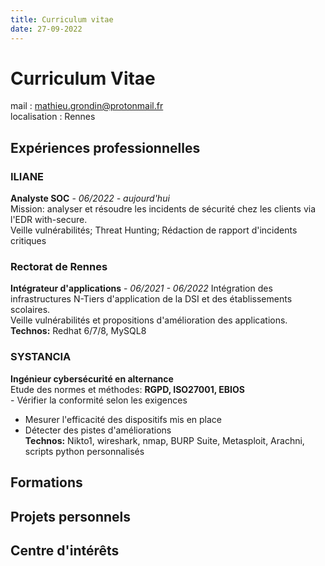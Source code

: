```yaml
---
title: Curriculum vitae
date: 27-09-2022
---
```


# Curriculum Vitae

mail : mathieu.grondin@protonmail.fr </br>
localisation : Rennes

## Expériences professionnelles

### ILIANE
**Analyste SOC** - *06/2022 - aujourd'hui*
</br>Mission: analyser et résoudre les incidents de sécurité chez les clients via l'EDR with-secure.
</br>Veille vulnérabilités; Threat Hunting; Rédaction de rapport d'incidents critiques


### Rectorat de Rennes
**Intégrateur d'applications** - *06/2021 - 06/2022*
Intégration des infrastructures N-Tiers d'application de la DSI et des établissements scolaires.
</br>Veille vulnérabilités et propositions d'amélioration des applications. 
**Technos:** Redhat 6/7/8, MySQL8

### SYSTANCIA
**Ingénieur cybersécurité en alternance**
</br>Etude des normes et méthodes: **RGPD, ISO27001, EBIOS**
</br> - Vérifier la conformité selon les exigences
- Mesurer l'efficacité des dispositifs mis en place
- Détecter des pistes d'améliorations
</br>**Technos:** Nikto1, wireshark, nmap, BURP Suite, Metasploit, Arachni, scripts python personnalisés

## Formations


## Projets personnels

## 

## Centre d'intérêts
